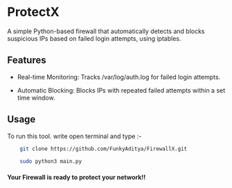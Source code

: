 
# ProtectX

A simple Python-based firewall that automatically detects and blocks suspicious IPs based on failed login attempts, using iptables.

## Features 

* Real-time Monitoring: Tracks /var/log/auth.log for failed login attempts.

* Automatic Blocking: Blocks IPs with repeated failed attempts within a set time window.


## Usage

To run this tool. write open terminal and type :- 

```bash
    git clone https://github.com/FunkyAditya/FirewallX.git
    
    sudo python3 main.py
```

#### Your Firewall is ready to protect your network!!

